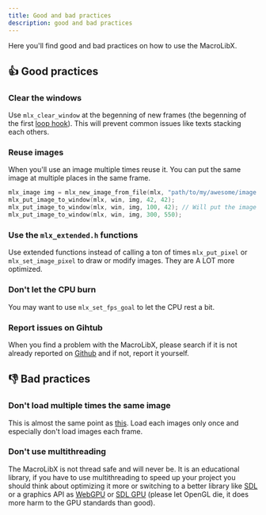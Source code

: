 ```yaml
---
title: Good and bad practices
description: good and bad practices
---
```


Here you'll find good and bad practices on how to use the MacroLibX.

## 👍 Good practices

### Clear the windows
Use `mlx_clear_window` at the begenning of new frames (the begenning of the first [loop hook](/guides/events)).
This will prevent common issues like texts stacking each others.

### Reuse images
When you'll use an image multiple times reuse it. You can put the same image at multiple places in the same frame.

```c
mlx_image img = mlx_new_image_from_file(mlx, "path/to/my/awesome/image.png", &img_width, &img_height);
mlx_put_image_to_window(mlx, win, img, 42, 42);
mlx_put_image_to_window(mlx, win, img, 100, 42); // Will put the image at each places
mlx_put_image_to_window(mlx, win, img, 300, 550);
```

### Use the `mlx_extended.h` functions
Use extended functions instead of calling a ton of times `mlx_put_pixel` or `mlx_set_image_pixel` to draw or modify images.
They are A LOT more optimized.

### Don't let the CPU burn
You may want to use `mlx_set_fps_goal` to let the CPU rest a bit.

### Report issues on Gihtub
When you find a problem with the MacroLibX, please search if it is not already reported on [Github](https://github.com/seekrs/MacroLibX/issues) and if not, report it yourself.

## 👎 Bad practices

### Don't load multiple times the same image
This is almost the same point as [this](http://localhost:4321/reference/practices/#reuse-images). Load each images only once and
especially don't load images each frame.

### Don't use multithreading
The MacroLibX is not thread safe and will never be. It is an educational library, if you have to use multithreading to speed up your
project you should think about optimizing it more or switching to a better library like [SDL](https://www.libsdl.org/) or a graphics API as
[WebGPU](https://en.wikipedia.org/wiki/WebGPU) or [SDL GPU](https://wiki.libsdl.org/SDL3/CategoryGPU) (please let OpenGL die, it does more harm to the GPU standards than good).
